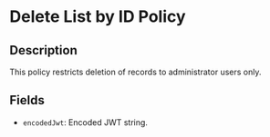 # Delete List by ID Policy

## Description

This policy restricts deletion of records to administrator users only.

## Fields

- `encodedJwt`: Encoded JWT string.
